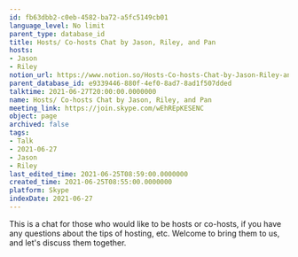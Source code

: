```yaml
---
id: fb63dbb2-c0eb-4582-ba72-a5fc5149cb01
language_level: No limit
parent_type: database_id
title: Hosts/ Co-hosts Chat by Jason, Riley, and Pan
hosts:
- Jason
- Riley
notion_url: https://www.notion.so/Hosts-Co-hosts-Chat-by-Jason-Riley-and-Pan-fb63dbb2c0eb4582ba72a5fc5149cb01
parent_database_id: e9339446-880f-4ef0-8ad7-8ad1f507dded
talktime: 2021-06-27T20:00:00.0000000
name: Hosts/ Co-hosts Chat by Jason, Riley, and Pan
meeting_link: https://join.skype.com/wEhREpKESENC
object: page
archived: false
tags:
- Talk
- 2021-06-27
- Jason
- Riley
last_edited_time: 2021-06-25T08:59:00.0000000
created_time: 2021-06-25T08:55:00.0000000
platform: Skype
indexDate: 2021-06-27
---
```


This is a chat for those who would like to be hosts or co-hosts, if you have any questions about the tips of hosting, etc. Welcome to bring them to us, and let's discuss them together.

